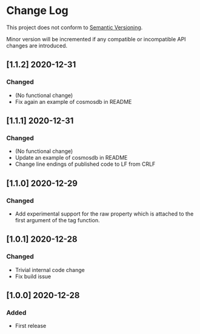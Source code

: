 # Change Log

This project does not conform to [Semantic Versioning](http://semver.org/).

Minor version will be incremented if any compatible or incompatible API changes are introduced.

## [1.1.2] 2020-12-31
### Changed
- (No functional change)
- Fix again an example of cosmosdb in README

## [1.1.1] 2020-12-31
### Changed
- (No functional change)
- Update an example of cosmosdb in README
- Change line endings of published code to LF from CRLF

## [1.1.0] 2020-12-29
### Changed
- Add experimental support for the raw property which is attached to the first argument of the tag function.

## [1.0.1] 2020-12-28
### Changed
- Trivial internal code change
- Fix build issue

## [1.0.0] 2020-12-28
### Added
- First release